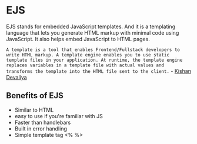 # EJS

EJS stands for embedded JavaScript templates. And it is a templating language that lets you generate HTML markup with minimal code using JavaScript. It also helps embed JavaScript to HTML pages.

`A template is a tool that enables Frontend/Fullstack developers to write HTML markup. A template engine enables you to use static template files in your application. At runtime, the template engine replaces variables in a template file with actual values and transforms the template into the HTML file sent to the client.` - [Kishan Devaliya](https://www.codementor.io/@kishandevaliya/why-use-ejs-template-engine-with-expressjs-instead-of-handlebars-15tc0hiefq)

## Benefits of EJS

* Similar to HTML
* easy to use if you're familiar with JS
* Faster than handlebars
* Built in error handling
* Simple template tag <% %>